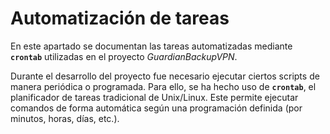 # Automatización de tareas

En este apartado se documentan las tareas automatizadas mediante **`crontab`** utilizadas en el proyecto _GuardianBackupVPN_.

Durante el desarrollo del proyecto fue necesario ejecutar ciertos scripts de manera periódica o programada. Para ello, se ha hecho uso de **`crontab`**, el planificador de tareas tradicional de Unix/Linux. 
Este permite ejecutar comandos de forma automática según una programación definida (por minutos, horas, días, etc.).
